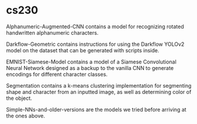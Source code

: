# cs230

Alphanumeric-Augmented-CNN contains a model for recognizing rotated handwritten
alphanumeric characters.

Darkflow-Geometric contains instructions for using the Darkflow YOLOv2 model on
the dataset that can be generated with scripts inside.

EMNIST-Siamese-Model contains a model of a Siamese Convolutional Neural Network
designed as a backup to the vanilla CNN to generate encodings for different
character classes.

Segmentation contains a k-means clustering implementation for segmenting shape
and character from an inputted image, as well as determining color of the
object.

Simple-NNs-and-older-versions are the models we tried before arriving at the ones above.
